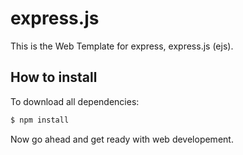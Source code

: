 # express.js

This is the Web Template for express, express.js (ejs).

## How to install

To download all dependencies:
```bash
$ npm install
```

Now go ahead and get ready with web developement.
